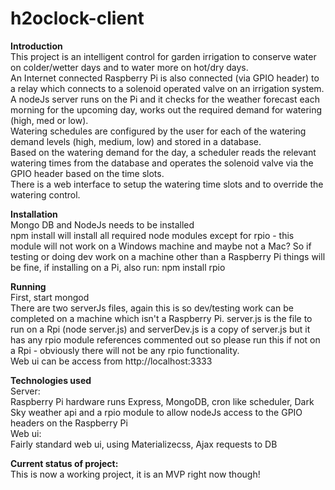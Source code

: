 # h2oclock-client
**Introduction**  
This project is an intelligent control for garden irrigation to conserve water on colder/wetter days and to water more on hot/dry days.  
An Internet connected Raspberry Pi is also connected (via GPIO header) to a relay which connects to a solenoid operated valve on an irrigation system.  
A nodeJs server runs on the Pi and it checks for the weather forecast each morning for the upcoming day, works out the required demand for watering (high, med or low).  
Watering schedules are configured by the user for each of the watering demand levels (high, medium, low) and stored in a database.  
Based on the watering demand for the day, a scheduler reads the relevant watering times from the database and operates the solenoid valve via the GPIO header based on the time slots.  
There is a web interface to setup the watering time slots and to override the watering control.  
  
**Installation**  
Mongo DB and NodeJs needs to be installed  
npm install will install all required node modules except for rpio - this module will not work on a Windows machine and maybe not a Mac?  So if testing or doing dev work on a machine other than a Raspberry Pi things will be fine, if installing on a Pi, also run: npm install rpio  
  
**Running**  
First, start mongod   
There are two serverJs files, again this is so dev/testing work can be completed on a machine which isn't a Raspberry Pi.  server.js is the file to run on a Rpi (node server.js) and serverDev.js is a copy of server.js but it has any rpio module references commented out so please run this if not on a Rpi - obviously there will not be any rpio functionality.  
Web ui can be access from http://localhost:3333
  
**Technologies used**  
Server:  
Raspberry Pi hardware runs Express, MongoDB, cron like scheduler, Dark Sky weather api and a rpio module to allow nodeJs access to the GPIO headers on the Raspberry Pi  
Web ui:  
Fairly standard web ui, using Materializecss, Ajax requests to DB  
  
**Current status of project:**   
This is now a working project, it is an MVP right now though!   
  
